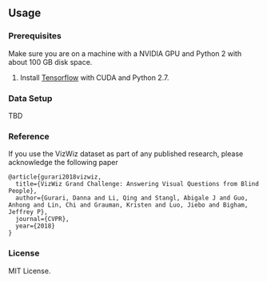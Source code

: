 ## Usage

### Prerequisites

Make sure you are on a machine with a NVIDIA GPU and Python 2 with about 100 GB disk space.

1. Install [Tensorflow](https://www.tensorflow.org/) with CUDA and Python 2.7.

### Data Setup
TBD

### Reference
If you use the VizWiz dataset as part of any published research, please acknowledge the following paper
```
@article{gurari2018vizwiz,
  title={VizWiz Grand Challenge: Answering Visual Questions from Blind People},
  author={Gurari, Danna and Li, Qing and Stangl, Abigale J and Guo, Anhong and Lin, Chi and Grauman, Kristen and Luo, Jiebo and Bigham, Jeffrey P},
  journal={CVPR},
  year={2018}
}
```
### License

MIT License.
